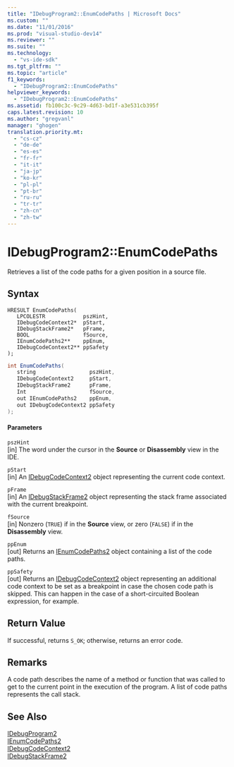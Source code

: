 ```yaml
---
title: "IDebugProgram2::EnumCodePaths | Microsoft Docs"
ms.custom: ""
ms.date: "11/01/2016"
ms.prod: "visual-studio-dev14"
ms.reviewer: ""
ms.suite: ""
ms.technology: 
  - "vs-ide-sdk"
ms.tgt_pltfrm: ""
ms.topic: "article"
f1_keywords: 
  - "IDebugProgram2::EnumCodePaths"
helpviewer_keywords: 
  - "IDebugProgram2::EnumCodePaths"
ms.assetid: fb100c3c-9c29-4d63-bd1f-a3e531cb395f
caps.latest.revision: 10
ms.author: "gregvanl"
manager: "ghogen"
translation.priority.mt: 
  - "cs-cz"
  - "de-de"
  - "es-es"
  - "fr-fr"
  - "it-it"
  - "ja-jp"
  - "ko-kr"
  - "pl-pl"
  - "pt-br"
  - "ru-ru"
  - "tr-tr"
  - "zh-cn"
  - "zh-tw"
---
```

# IDebugProgram2::EnumCodePaths
Retrieves a list of the code paths for a given position in a source file.  
  
## Syntax  
  
```cpp#  
HRESULT EnumCodePaths(   
   LPCOLESTR            pszHint,  
   IDebugCodeContext2*  pStart,  
   IDebugStackFrame2*   pFrame,  
   BOOL                 fSource,  
   IEnumCodePaths2**    ppEnum,  
   IDebugCodeContext2** ppSafety  
);  
```  
  
```c#  
int EnumCodePaths(   
   string                 pszHint,  
   IDebugCodeContext2     pStart,  
   IDebugStackFrame2      pFrame,  
   Int                    fSource,  
   out IEnumCodePaths2    ppEnum,  
   out IDebugCodeContext2 ppSafety  
);  
```  
  
#### Parameters  
 `pszHint`  
 [in] The word under the cursor in the **Source** or **Disassembly** view in the IDE.  
  
 `pStart`  
 [in] An [IDebugCodeContext2](../../../extensibility/debugger/reference/idebugcodecontext2.md) object representing the current code context.  
  
 `pFrame`  
 [in] An [IDebugStackFrame2](../../../extensibility/debugger/reference/idebugstackframe2.md) object representing the stack frame associated with the current breakpoint.  
  
 `fSource`  
 [in] Nonzero (`TRUE`) if in the **Source** view, or zero (`FALSE`) if in the **Disassembly** view.  
  
 `ppEnum`  
 [out] Returns an [IEnumCodePaths2](../../../extensibility/debugger/reference/ienumcodepaths2.md) object containing a list of the code paths.  
  
 `ppSafety`  
 [out] Returns an [IDebugCodeContext2](../../../extensibility/debugger/reference/idebugcodecontext2.md) object representing an additional code context to be set as a breakpoint in case the chosen code path is skipped. This can happen in the case of a short-circuited Boolean expression, for example.  
  
## Return Value  
 If successful, returns `S_OK`; otherwise, returns an error code.  
  
## Remarks  
 A code path describes the name of a method or function that was called to get to the current point in the execution of the program. A list of code paths represents the call stack.  
  
## See Also  
 [IDebugProgram2](../../../extensibility/debugger/reference/idebugprogram2.md)   
 [IEnumCodePaths2](../../../extensibility/debugger/reference/ienumcodepaths2.md)   
 [IDebugCodeContext2](../../../extensibility/debugger/reference/idebugcodecontext2.md)   
 [IDebugStackFrame2](../../../extensibility/debugger/reference/idebugstackframe2.md)